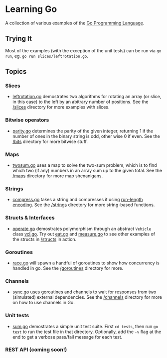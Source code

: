 # Learning Go
A collection of various examples of the [Go Programming Language](https://golang.org/).

## Trying It

Most of the examples (with the exception of the unit tests) can be run via `go run`, eg. `go run slices/leftrotation.go`.

## Topics

### Slices

* [leftrotation.go](/slices/leftrotation.go) demostrates two algorithms for rotating an array (or slice, in this case) to the left by an abitrary number of positions. See the [/slices](/slices) directory for more examples with slices.

### Bitwise operators

* [parity.go](/bits/parity.go) determines the parity of the given integer, returning 1 if the number of ones in the binary string is odd, other wise 0 if even. See the [/bits](/bits) directory for more bitwise stuff.

### Maps

* [twosum.go](/maps/twosum.go) uses a map to solve the two-sum problem, which is to find which two (if any) numbers in an array sum up to the given total. See the [/maps](/maps) directory for more map shenanigans.

### Strings

* [compress.go](/strings/compress.go) takes a string and compresses it using [run-length encoding](https://en.wikipedia.org/wiki/Run-length_encoding). See the [/strings](/strings) directory for more string-based functions.

### Structs & Interfaces

* [operate.go](/structs/operate.go) demostrates polymorphism through an abstract `Vehicle` class [vcl.go](/structs/vcl.go). Try out [eat.go](/structs/eat.go) and [measure.go](/structs/measure.go) to see other examples of the structs in [/structs](/structs) in action. 

### Goroutines

* [race.go](/goroutines/race.go) will spawn a handful of goroutines to show how concurrency is handled in go. See the [/goroutines](/goroutines) directory for more.

### Channels

* [sync.go](/channels/sync.go) uses goroutines and channels to wait for responses from two (simulated) external dependencies. See the [/channels](/channels) directory for more on how to use channels in Go. 

### Unit tests
* [sum.go](/tests/sum.go) demostrates a simple unit test suite. First `cd tests`, then run `go test` to run the test file in that directory. Optionally, add the `-v` flag at the end to get a verbose pass/fail message for each test.

### REST API (coming soon!)
